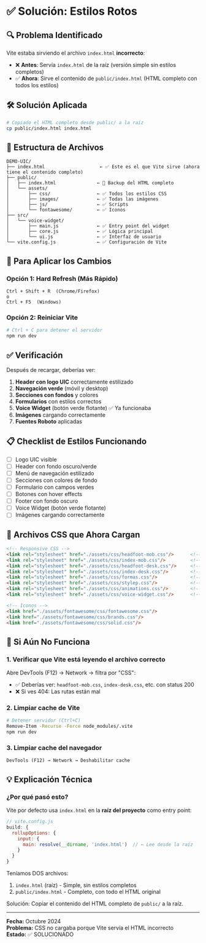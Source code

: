 # ✅ Solución: Estilos Rotos

## 🔍 Problema Identificado

Vite estaba sirviendo el archivo `index.html` **incorrecto**:

- ❌ **Antes**: Servía `index.html` de la raíz (versión simple sin estilos completos)
- ✅ **Ahora**: Sirve el contenido de `public/index.html` (HTML completo con todos los estilos)

## 🛠️ Solución Aplicada

```bash
# Copiado el HTML completo desde public/ a la raíz
cp public/index.html index.html
```

## 📁 Estructura de Archivos

```
DEMO-UIC/
├── index.html                    ← ✅ Este es el que Vite sirve (ahora tiene el contenido completo)
├── public/
│   ├── index.html               ← 📄 Backup del HTML completo
│   └── assets/
│       ├── css/                 ← ✅ Todos los estilos CSS
│       ├── images/              ← ✅ Todas las imágenes
│       ├── js/                  ← ✅ Scripts
│       └── fontawesome/         ← ✅ Iconos
├── src/
│   └── voice-widget/
│       ├── main.js              ← ✅ Entry point del widget
│       ├── core.js              ← ✅ Lógica principal
│       └── ui.js                ← ✅ Interfaz de usuario
└── vite.config.js               ← ✅ Configuración de Vite
```

## 🔄 Para Aplicar los Cambios

### Opción 1: Hard Refresh (Más Rápido)
```
Ctrl + Shift + R  (Chrome/Firefox)
o
Ctrl + F5  (Windows)
```

### Opción 2: Reiniciar Vite
```bash
# Ctrl + C para detener el servidor
npm run dev
```

## ✅ Verificación

Después de recargar, deberías ver:

1. **Header con logo UIC** correctamente estilizado
2. **Navegación verde** (móvil y desktop)
3. **Secciones con fondos** y colores
4. **Formularios** con estilos correctos
5. **Voice Widget** (botón verde flotante) ✅ Ya funcionaba
6. **Imágenes** cargando correctamente
7. **Fuentes Roboto** aplicadas

## 📋 Checklist de Estilos Funcionando

- [ ] Logo UIC visible
- [ ] Header con fondo oscuro/verde
- [ ] Menú de navegación estilizado
- [ ] Secciones con colores de fondo
- [ ] Formulario con campos verdes
- [ ] Botones con hover effects
- [ ] Footer con fondo oscuro
- [ ] Voice Widget (botón verde flotante)
- [ ] Imágenes cargando correctamente

## 🎨 Archivos CSS que Ahora Cargan

```html
<!-- Responsive CSS -->
<link rel="stylesheet" href="./assets/css/headfoot-mob.css"/>      <!-- Header/Footer móvil -->
<link rel="stylesheet" href="./assets/css/index-mob.css"/>         <!-- Index móvil -->
<link rel="stylesheet" href="./assets/css/headfoot-desk.css"/>     <!-- Header/Footer desktop -->
<link rel="stylesheet" href="./assets/css/index-desk.css"/>        <!-- Index desktop -->
<link rel="stylesheet" href="./assets/css/formas.css"/>            <!-- Formularios -->
<link rel="stylesheet" href="./assets/css/stylep.css"/>            <!-- Estilos principales -->
<link rel="stylesheet" href="./assets/css/animations.css"/>        <!-- Animaciones -->
<link rel="stylesheet" href="./assets/css/voice-widget.css"/>      <!-- Voice Widget -->

<!-- Iconos -->
<link href="./assets/fontawesome/css/fontawesome.css"/>
<link href="./assets/fontawesome/css/brands.css"/>
<link href="./assets/fontawesome/css/solid.css"/>
```

## 🐛 Si Aún No Funciona

### 1. Verificar que Vite está leyendo el archivo correcto

Abre DevTools (F12) → Network → filtra por "CSS":
- ✅ Deberías ver: `headfoot-mob.css`, `index-desk.css`, etc. con status 200
- ❌ Si ves 404: Las rutas están mal

### 2. Limpiar cache de Vite

```bash
# Detener servidor (Ctrl+C)
Remove-Item -Recurse -Force node_modules/.vite
npm run dev
```

### 3. Limpiar cache del navegador

```
DevTools (F12) → Network → Deshabilitar cache
```

## 💡 Explicación Técnica

### ¿Por qué pasó esto?

Vite por defecto usa `index.html` en la **raíz del proyecto** como entry point:

```javascript
// vite.config.js
build: {
  rollupOptions: {
    input: {
      main: resolve(__dirname, 'index.html')  // ← Lee desde la raíz
    }
  }
}
```

Teníamos DOS archivos:
1. `index.html` (raíz) - Simple, sin estilos completos
2. `public/index.html` - Completo, con todo el HTML original

Solución: Copiar el contenido del HTML completo de `public/` a la raíz.

---

**Fecha:** Octubre 2024  
**Problema:** CSS no cargaba porque Vite servía el HTML incorrecto  
**Estado:** ✅ SOLUCIONADO
